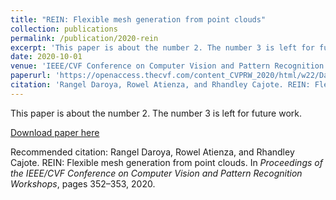 ```yaml
---
title: "REIN: Flexible mesh generation from point clouds"
collection: publications
permalink: /publication/2020-rein
excerpt: 'This paper is about the number 2. The number 3 is left for future work.'
date: 2020-10-01
venue: 'IEEE/CVF Conference on Computer Vision and Pattern Recognition Workshops'
paperurl: 'https://openaccess.thecvf.com/content_CVPRW_2020/html/w22/Daroya_REIN_Flexible_Mesh_Generation_From_Point_Clouds_CVPRW_2020_paper.html'
citation: 'Rangel Daroya, Rowel Atienza, and Rhandley Cajote. REIN: Flexible mesh generation from point clouds. In <i>Proceedings of the IEEE/CVF Conference on Computer Vision and Pattern Recognition Workshops</i>, pages 352–353, 2020.'
---
```

This paper is about the number 2. The number 3 is left for future work.

[Download paper here](https://openaccess.thecvf.com/content_CVPRW_2020/html/w22/Daroya_REIN_Flexible_Mesh_Generation_From_Point_Clouds_CVPRW_2020_paper.html)

Recommended citation: Rangel Daroya, Rowel Atienza, and Rhandley Cajote. REIN: Flexible mesh generation from point clouds. In <i>Proceedings of the IEEE/CVF Conference on Computer Vision and Pattern Recognition Workshops</i>, pages 352–353, 2020.